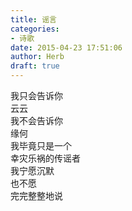 ```yaml
---  
title: 谣言  
categories:  
- 诗歌  
date: 2015-04-23 17:51:06  
author: Herb  
draft: true
---  
```

我只会告诉你  
云云  
我不会告诉你  
缘何    
我毕竟只是一个  
幸灾乐祸的传谣者  
我宁愿沉默  
也不愿  
完完整整地说